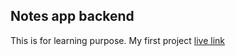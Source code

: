 ## Notes app backend
This is for learning purpose. My first project
[live link](https://notes-app-backend.up.railway.app/)
